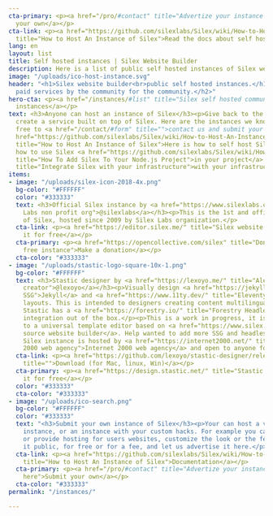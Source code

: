 ```yaml
---
cta-primary: <p><a href="/pro/#contact" title="Advertize your instance of Silex here">Submit
  your own</a></p>
cta-link: <p><a href="https://github.com/silexlabs/Silex/wiki/How-to-Host-An-Instance-of-Silex"
  title="How to Host An Instance of Silex">Read the docs about self hosting</a></p>
lang: en
layout: list
title: Self hosted instances | Silex Website Builder
description: Here is a list of public self hosted instances of Silex website builder
image: "/uploads/ico-host-instance.svg"
header: "<h1>Silex website builder<br>public self hosted instances.</h1><h2>Free or
  paid services by the community for the community.</h2>"
hero-cta: <p><a href="/instances/#list" title="Silex self hosted community instances">Community
  instances</a></p>
text: <h3>Anyone can host an instance of Silex</h3><p>Give back to the community or
  create a service built on top of Silex. Here are the instances we know about. Feel
  free to <a href="/contact/#form" title="">contact us and submit your own</a>.</p><p><a
  href="https://github.com/silexlabs/Silex/wiki/How-to-Host-An-Instance-of-Silex"
  title="How to Host An Instance of Silex">Here is how to self host Silex</a> and
  how to use Silex <a href="https://github.com/silexlabs/Silex/wiki/How-To-Add-Silex-To-Your-Node.js-Project"
  title="How To Add Silex To Your Node.js Project">in your project</a> or <a href="https://github.com/silexlabs/Silex/wiki/Integrate-Silex-with-your-infrastructure"
  title="Integrate Silex with your infrastructure">with your infrastructure</a>.</p>
items:
- image: "/uploads/silex-icon-2018-4x.png"
  bg-color: "#FFFFFF"
  color: "#333333"
  text: <h3>Official Silex instance by <a href="https://www.silexlabs.org/" title="Silex
    Labs non profit org">@silexlabs</a></h3><p>This is the 1st and official instance
    of Silex, hosted since 2009 by Silex Labs organization.</p>
  cta-link: <p><a href="https://editor.silex.me/" title="Silex website builder">Use
    it for free</a></p>
  cta-primary: <p><a href="https://opencollective.com/silex" title="Donate for Silex
    free instance">Make a donation</a></p>
  cta-color: "#333333"
- image: "/uploads/stastic-logo-square-10x-1.png"
  bg-color: "#FFFFFF"
  text: <h3>Stastic designer by <a href="https://lexoyo.me/" title="Alex Hoyau, Silex
    creator">@lexoyo</a></h3><p>Visually design <a href="https://jekyllrb.com/" title="Jekyll
    SSG">Jekyll</a> and <a href="https://www.11ty.dev/" title="Eleventy SSG">11ty</a>
    layouts. This is intended to designers creating content multilingual websites.
    Stastic has a <a href="https://forestry.io/" title="Forestry Headless CMS">Forestry</a>
    integration out of the box.</p><p>This is a work in progress, it is meant to evolve
    to a universal template editor based on <a href="https://www.silex.me">Silex open
    source website builder</a>. Help wanted to add more SSG and headless CMS.</p><p>This
    Silex instance is hosted by <a href="https://internet2000.net/" title="Internet
    2000 web agency">Internet 2000 web agency</a> and open to anyone for free.</p>
  cta-link: <p><a href="https://github.com/lexoyo/stastic-designer/releases/latest/"
    title="">Download (for Mac, linux, Win)</a></p>
  cta-primary: <p><a href="https://design.stastic.net/" title="Stastic designer">Use
    it for free</a></p>
  color: "#333333"
  cta-color: "#333333"
- image: "/uploads/ico-search.png"
  bg-color: "#FFFFFF"
  color: "#333333"
  text: "<h3>Submit your own instance of Silex</h3><p>Your can host a vanilla Silex
    instance, or an instance with your custom hacks. For example you can add components
    or provide hosting for users websites, customize the look or the feel ;)</p><p>Make
    it public, for free or for a fee, and let us advertise it here.</p>"
  cta-link: <p><a href="https://github.com/silexlabs/Silex/wiki/How-to-Host-An-Instance-of-Silex"
    title="How to Host An Instance of Silex">Documentation</a></p>
  cta-primary: <p><a href="/pro/#contact" title="Advertize your instance of Silex
    here">Submit your own</a></p>
  cta-color: "#333333"
permalink: "/instances/"

---
```

